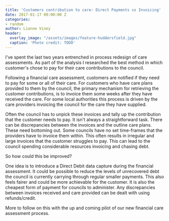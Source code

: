 ```yaml
---
title: 'Customers contribution to care: Direct Payments vs Invoicing'
date: 2017-01-17 00:00:00 Z
categories:
- random
author: Lianne Viney
header:
  overlay_image: "/assets/images/feature-huddersfield.jpg"
  caption: 'Photo credit: TODO'
---
```


I've spent the last two years entrenched in process redesign of care assessments. As part of the analysis I researched the best method in which customer's chose to pay for their care contributions to the council.

Following a financial care assessment, customers are notified if they need to pay for some or all of their care. For customers who have care plans provided to them by the council, the primary mechanism for retrieving the customer contributions, is to invoice them some weeks after they have received the care. For some local authorities this process is driven by the care providers invoicing the council for the care they have supplied. 

Often the council has to unpick these invoices and tally up the contribution that the customer needs to pay. It isn't always a straightforward task. There can be discrepancies between the invoices and the outline care plans. These need bottoming out. Some councils have no set time-frames that the providers have to invoice them within. This often results in irregular and large invoices that the customer struggles to pay. This can lead to the council spending considerable resources invoicing and chasing debt. 

So how could this be improved?

One idea is to introduce a Direct Debit data capture during the financial assessment. It could be possible to reduce the levels of unrecovered debt the council is currently carrying through regular smaller payments. This also feels fairer and could be more achievable for the customer. It is also the cheapest form of payment for councils to administer. Any discrepancies between invoices received and care provided can be dealt with using refunds/credit. 

More to follow on this with the up and coming pilot of our new financial care assessment process. 
